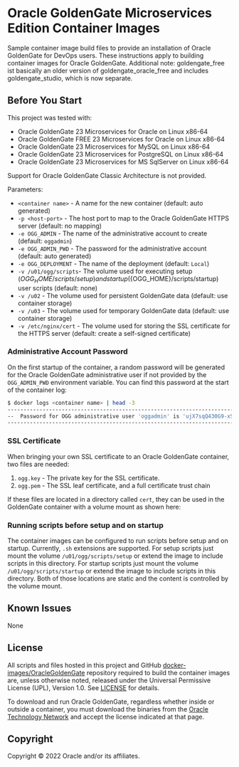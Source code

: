 
# Oracle GoldenGate Microservices Edition Container Images

Sample container image build files to provide an installation of Oracle GoldenGate for DevOps users.
These instructions apply to building container images for Oracle GoldenGate.
Additional note: goldengate_free ist basically an older version of goldengate_oracle_free and includes goldengate_studio, which is now separate.

## Before You Start

This project was tested with:

* Oracle GoldenGate 23 Microservices for Oracle on Linux x86-64
* Oracle GoldenGate FREE 23 Microservices for Oracle on Linux x86-64
* Oracle GoldenGate 23 Microservices for MySQL on Linux x86-64
* Oracle GoldenGate 23 Microservices for PostgreSQL on Linux x86-64
* Oracle GoldenGate 23 Microservices for MS SqlServer on Linux x86-64

Support for Oracle GoldenGate Classic Architecture is not provided.

Parameters:

* `<container name>`   - A name for the new container (default: auto generated)
* `-p <host-port>`     - The host port to map to the Oracle GoldenGate HTTPS server (default: no mapping)
* `-e OGG_ADMIN`       - The name of the administrative account to create (default: `oggadmin`)
* `-e OGG_ADMIN_PWD`   - The password for the administrative account (default: auto generated)
* `-e OGG_DEPLOYMENT`  - The name of the deployment (default: `Local`)
* `-v /u01/ogg/scripts`- The volume used for executing setup (${OGG_HOME}/scripts/setup) and startup (${OGG_HOME}/scripts/startup) user scripts (default: none)
* `-v /u02`            - The volume used for persistent GoldenGate data (default: use container storage)
* `-v /u03`            - The volume used for temporary GoldenGate data (default: use container storage)
* `-v /etc/nginx/cert` - The volume used for storing the SSL certificate for the HTTPS server (default: create a self-signed certificate)


### Administrative Account Password

On the first startup of the container, a random password will be generated for the Oracle GoldenGate administrative user if not provided by the `OGG_ADMIN_PWD` environment variable. You can find this password at the start of the container log:

```sh
$ docker logs <container name> | head -3
----------------------------------------------------------------------------------
--  Password for OGG administrative user 'oggadmin' is 'ujX7sqQ430G9-xSlr'
----------------------------------------------------------------------------------
```

### SSL Certificate

When bringing your own SSL certificate to an Oracle GoldenGate container, two files are needed:

1. `ogg.key` - The private key for the SSL certificate.
1. `ogg.pem` - The SSL leaf certificate, and a full certificate trust chain

If these files are located in a directory called `cert`, they can be used in the GoldenGate container with a volume mount as shown here:


### Running scripts before setup and on startup
The container images can be configured to run scripts before setup and on startup. Currently, `.sh` extensions are supported. For setup scripts just mount the volume `/u01/ogg/scripts/setup` or extend the image to include scripts in this directory. For startup scripts just mount the volume `/u01/ogg/scripts/startup` or extend the image to include scripts in this directory. Both of those locations are static and the content is controlled by the volume mount.


## Known Issues

None

## License

All scripts and files hosted in this project and GitHub [docker-images/OracleGoldenGate](../) repository required to build the container images are, unless otherwise noted, released under the Universal Permissive License (UPL), Version 1.0.  See [LICENSE](/LICENSE) for details.

To download and run Oracle GoldenGate, regardless whether inside or outside a container, you must download the binaries from the [Oracle Technology Network](http://www.oracle.com/technetwork/middleware/goldengate/downloads/index.html) and accept the license indicated at that page.

## Copyright

Copyright &copy; 2022 Oracle and/or its affiliates.
